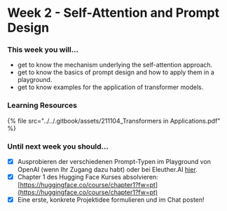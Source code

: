 # Week 2 - Self-Attention and Prompt Design

### This week you will...

* get to know the mechanism underlying the self-attention approach.
* get to know the basics of prompt design and how to apply them in a playground.
* get to know examples for the application of transformer models.

### Learning Resources

{% file src="../../.gitbook/assets/211104_Transformers in Applications.pdf" %}

### Until next week you should...

* [x] Ausprobieren der verschiedenen Prompt-Typen im Playground von OpenAI (wenn Ihr Zugang dazu habt) oder bei Eleuther.AI [hier](https://6b.eleuther.ai).
* [x] Chapter 1 des Hugging Face Kurses absolvieren:\
  [https://huggingface.co/course/chapter1?fw=pt](https://huggingface.co/course/chapter1?fw=pt)
* [x] Eine erste, konkrete Projektidee formulieren und im Chat posten!
